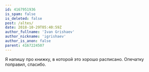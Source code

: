 ```yaml
---
id: 4167951936
is_spam: false
is_deleted: false
post: /altes/
date: 2018-10-29T05:40:59Z
author_fullname: 'Ivan Grishaev'
author_nickname: 'igrishaev'
author_is_anon: false
parent: 4167224507
---
```


<p>Я напишу про книжку, в которой это хорошо расписано. Опечатку поправил, спасибо.</p>
